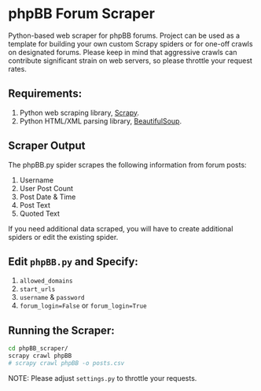 # phpBB Forum Scraper

Python-based web scraper for phpBB forums. Project can be used as a template for building your own
custom Scrapy spiders or for one-off crawls on designated forums. Please keep in mind that aggressive crawls
can contribute significant strain on web servers, so please throttle your request rates.


## Requirements: 

1. Python web scraping library, [Scrapy](http://scrapy.org/).   
2. Python HTML/XML parsing library, [BeautifulSoup](https://www.crummy.com/software/BeautifulSoup/bs4/doc/).


## Scraper Output

The phpBB.py spider scrapes the following information from forum posts:
1. Username
2. User Post Count
3. Post Date & Time
4. Post Text
5. Quoted Text

If you need additional data scraped, you will have to create additional spiders or edit the existing spider.


## Edit `phpBB.py` and Specify:

1. `allowed_domains`
2. `start_urls` 
3. `username` & `password`
4. `forum_login=False` or `forum_login=True`


## Running the Scraper:
```bash
cd phpBB_scraper/
scrapy crawl phpBB
# scrapy crawl phpBB -o posts.csv
```
NOTE: Please adjust `settings.py` to throttle your requests.